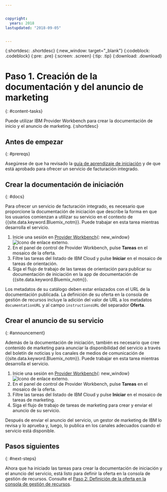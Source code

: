 ```yaml
---


copyright:
  years: 2018
lastupdated: "2018-09-05"


---
```


{:shortdesc: .shortdesc}
{:new_window: target="_blank"}
{:codeblock: .codeblock}
{:pre: .pre}
{:screen: .screen}
{:tip: .tip}
{:download: .download}

# Paso 1. Creación de la documentación y del anuncio de marketing
{: #content-tasks}

Puede utilizar IBM Provider Workbench para crear la documentación de inicio y el anuncio de marketing.
{:shortdesc}

## Antes de empezar
{: #prereqs}

Asegúrese de que ha revisado la [guía de aprendizaje de iniciación](/docs/third-party/index.html) y de que está aprobado para ofrecer un servicio de facturación integrado.

## Crear la documentación de iniciación
{: #docs}

Para ofrecer un servicio de facturación integrado, es necesario que proporcione la documentación de iniciación que describe la forma en que los usuarios comienzan a utilizar su servicio en el contexto de {{site.data.keyword.Bluemix_notm}}. Puede trabajar en esta tarea mientras desarrolla el servicio.

1. Inicie una sesión en [Provider Workbench](https://www.ibm.com/marketplace/workbench/){: new_window} ![Icono de enlace externo](../icons/launch-glyph.svg "Icono de enlace externo").
2. En el panel de control de Provider Workbench, pulse **Tareas** en el mosaico de la oferta.
3. Filtre las tareas del listado de IBM Cloud y pulse **Iniciar** en el mosaico de tareas de orientación.
4. Siga el flujo de trabajo de las tareas de orientación para publicar su documentación de iniciación en la app de documentación de {{site.data.keyword.Bluemix_notm}}.

Los metadatos de su catálogo deben estar enlazados con el URL de la documentación publicada. La definición de su oferta en la consola de gestión de recursos incluye la adición del valor de URL a los metadatos `documentationURL` y al campo `instructionsURL` del separador **Oferta**.

## Crear el anuncio de su servicio
{: #announcement}

Además de la documentación de iniciación, también es necesario que cree contenido de marketing para anunciar la disponibilidad del servicio a través del boletín de noticias y los canales de medios de comunicación de {{site.data.keyword.Bluemix_notm}}. Puede trabajar en esta tarea mientras desarrolla el servicio.

1. Inicie una sesión en [Provider Workbench](https://www.ibm.com/marketplace/workbench/){: new_window} ![Icono de enlace externo](../icons/launch-glyph.svg "Icono de enlace externo").
2. En el panel de control de Provider Workbench, pulse **Tareas** en el mosaico de la oferta.
3. Filtre las tareas del listado de IBM Cloud y pulse **Iniciar** en el mosaico de tareas de marketing.
4. Siga el flujo de trabajo de tareas de marketing para crear y enviar el anuncio de su servicio.

Después de enviar el anuncio del servicio, un gestor de marketing de IBM lo revisa y lo aprueba y, luego, lo publica en los canales adecuados cuando el servicio está disponible.

## Pasos siguientes
{: #next-steps}

Ahora que ha iniciado las tareas para crear la documentación de iniciación y el anuncio del servicio, está listo para definir la oferta en la consola de gestión de recursos. Consulte el [Paso 2: Definición de la oferta en la consola de gestión de recursos](/docs/third-party/cis2-rmc-define.html).
